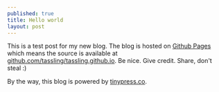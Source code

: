 ```yaml
---
published: true
title: Hello world
layout: post
---
```

This is a test post for my new blog. The blog is hosted on [Github Pages](http://pages.github.com/) which means the source is available at [github.com/tassling/tassling.github.io](http://github.com/tassling/tassling.github.io). Be nice. Give credit. Share, don't steal :)

By the way, this blog is powered by [tinypress.co](https://tinypress.co).